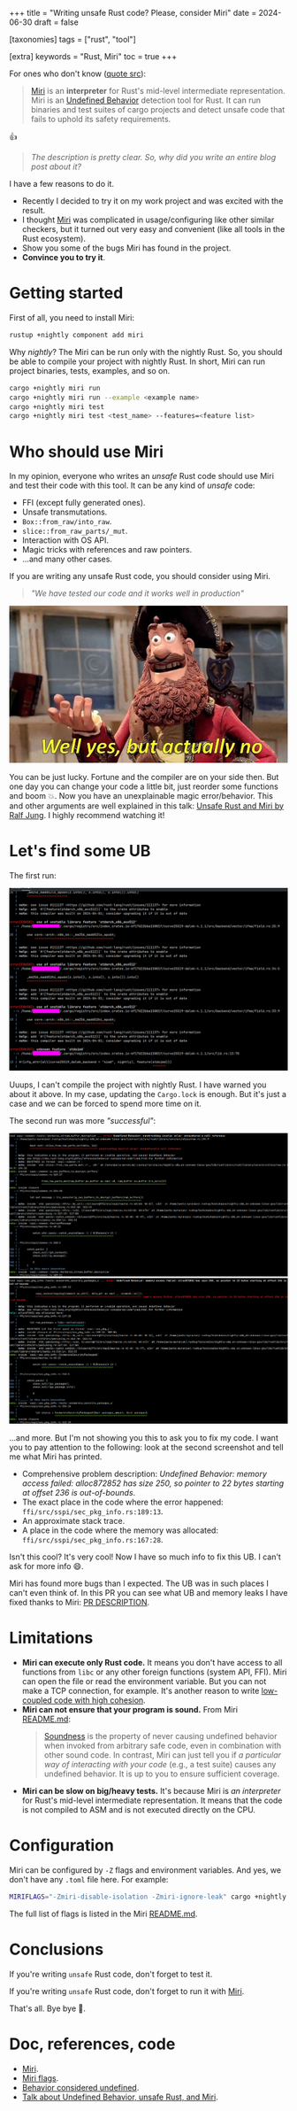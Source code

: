 +++
title = "Writing unsafe Rust code? Please, consider Miri"
date = 2024-06-30
draft = false

[taxonomies]
tags = ["rust", "tool"]

[extra]
keywords = "Rust, Miri"
toc = true
+++

For ones who don't know ([quote src](https://github.com/rust-lang/miri)):

> [Miri](https://github.com/rust-lang/miri) is an **interpreter** for Rust's mid-level intermediate representation.
> Miri is an [Undefined Behavior](https://doc.rust-lang.org/reference/behavior-considered-undefined.html) detection tool for Rust. It can run binaries and test suites of cargo projects and detect unsafe code that fails to uphold its safety requirements.

:thumbsup:

> *The description is pretty clear. So, why did you write an entire blog post about it?*

I have a few reasons to do it.

* Recently I decided to try it on my work project and was excited with the result.
* I thought [Miri](https://github.com/rust-lang/miri) was complicated in usage/configuring like other similar checkers, but it turned out very easy and convenient (like all tools in the Rust ecosystem).
* Show you some of the bugs Miri has found in the project.
* **Convince you to try it**.

# Getting started

First of all, you need to install Miri:

```bash
rustup +nightly component add miri
```

Why *nightly*? The Miri can be run only with the nightly Rust. So, you should be able to compile your project with nightly Rust.
In short, Miri can run project binaries, tests, examples, and so on.

```bash
cargo +nightly miri run
cargo +nightly miri run --example <example name>
cargo +nightly miri test
cargo +nightly miri test <test_name> --features=<feature list>
```

# Who should use Miri

In my opinion, everyone who writes an *unsafe* Rust code should use Miri and test their code with this tool. It can be any kind of *unsafe* code:

* FFI (except fully generated ones).
* Unsafe transmutations.
* `Box::from_raw/into_raw`.
* `slice::from_raw_parts/_mut`.
* Interaction with OS API.
* Magic tricks with references and raw pointers.
* ...and many other cases.

If you are writing any unsafe Rust code, you should consider using Miri.

> *"We have tested our code and it works well in production"*

![](./well_yes_but_actually_no.jpg)

You can be just lucky. Fortune and the compiler are on your side then. But one day you can change your code a little bit, just reorder some functions and boom :boom:. Now you have an unexplainable magic error/behavior. This and other arguments are well explained in this talk: [Unsafe Rust and Miri by Ralf Jung](https://youtu.be/svR0p6fSUYY). I highly recommend watching it!

# Let's find some UB

The first run:

![](./compilation_errors.png)

Uuups, I can't compile the project with nightly Rust. I have warned you about it above. In my case, updating the `Cargo.lock` is enough. But it's just a case and we can be forced to spend more time on it.

The second run was more *"successful"*:

![](./miri_ub_slice_from_null.png) ![](./miri_ub_failed_memory_access.png)

...and more. But I'm not showing you this to ask you to fix my code. I want you to pay attention to the following: look at the second screenshot and tell me what Miri has printed.

* Comprehensive problem description: _Undefined Behavior: memory access failed: alloc872852 has size 250, so pointer to 22 bytes starting at offset 236 is out-of-bounds_.
* The exact place in the code where the error happened: `ffi/src/sspi/sec_pkg_info.rs:189:13`.
* An approximate stack trace.
* A place in the code where the memory was allocated: `ffi/src/sspi/sec_pkg_info.rs:167:28`.

Isn't this cool? It's very cool! Now I have so much info to fix this UB. I can't ask for more info :smile:.

Miri has found more bugs than I expected. The UB was in such places I can't even think of. In this PR you can see what UB and memory leaks I have fixed thanks to Miri: [PR DESCRIPTION](https://github.com/Devolutions/sspi-rs/pulls).

# Limitations

* **Miri can execute only Rust code.** It means you don't have access to all functions from `libc` or any other foreign functions (system API, FFI). Miri can open the file or read the environment variable. But you can not make a TCP connection, for example. It's another reason to write [low-coupled code with high cohesion](https://stackoverflow.com/q/14000762/9123725).
* **Miri can not ensure that your program is sound.** From Miri [README.md](https://github.com/rust-lang/miri?tab=readme-ov-file#miri):
  >  [Soundness](https://rust-lang.github.io/unsafe-code-guidelines/glossary.html#soundness-of-code--of-a-library) is the property of never causing undefined behavior when invoked from arbitrary safe code, even in combination with other sound code. In contrast, Miri can just tell you if *a particular way of interacting with your code* (e.g., a test suite) causes any undefined behavior. It is up to you to ensure sufficient coverage.
* **Miri can be slow on big/heavy tests.** It's because Miri is *an interpreter* for Rust's mid-level intermediate representation. It means that the code is not compiled to ASM and is not executed directly on the CPU.

# Configuration

Miri can be configured by `-Z` flags and environment variables. And yes, we don't have any `.toml` file here. For example:

```bash
MIRIFLAGS="-Zmiri-disable-isolation -Zmiri-ignore-leak" cargo +nightly miri test
```

The full list of flags is listed in the Miri [README.md](https://github.com/rust-lang/miri#miri--z-flags-and-environment-variables).

# Conclusions

If you're writing `unsafe` Rust code, don't forget to test it.

If you're writing `unsafe` Rust code, don't forget to run it with [Miri](https://github.com/rust-lang/miri).

That's all. Bye bye :wave:.

# Doc, references, code

* [Miri](https://github.com/rust-lang/miri).
* [Miri flags](https://github.com/rust-lang/miri?tab=readme-ov-file#miri--z-flags-and-environment-variables).
* [Behavior considered undefined](https://doc.rust-lang.org/reference/behavior-considered-undefined.html).
* [Talk about Undefined Behavior, unsafe Rust, and Miri](https://www.ralfj.de/blog/2023/06/13/undefined-behavior-talk.html).
